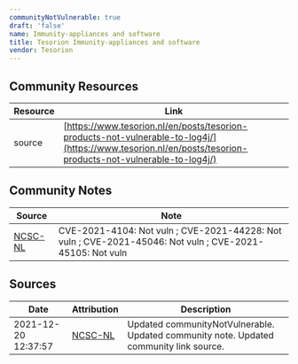 ```yaml
---
communityNotVulnerable: true
draft: 'false'
name: Immunity-appliances and software
title: Tesorion Immunity-appliances and software
vendor: Tesorion
---
```



## Community Resources
| Resource | Link |
| --- | --- |
| source | [https://www.tesorion.nl/en/posts/tesorion-products-not-vulnerable-to-log4j/](https://www.tesorion.nl/en/posts/tesorion-products-not-vulnerable-to-log4j/) |

## Community Notes
| Source | Note |
| --- | --- |
| [NCSC-NL](https://github.com/NCSC-NL/log4shell/blob/main/software/README.md) | CVE-2021-4104: Not vuln ; CVE-2021-44228: Not vuln ; CVE-2021-45046: Not vuln ; CVE-2021-45105: Not vuln </ul> |

## Sources
| Date | Attribution | Description |
| --- | --- | --- |
| 2021-12-20 12:37:57 | [NCSC-NL](https://github.com/NCSC-NL/log4shell/blob/main/software/README.md) | Updated communityNotVulnerable. Updated community note. Updated community link source.  |
